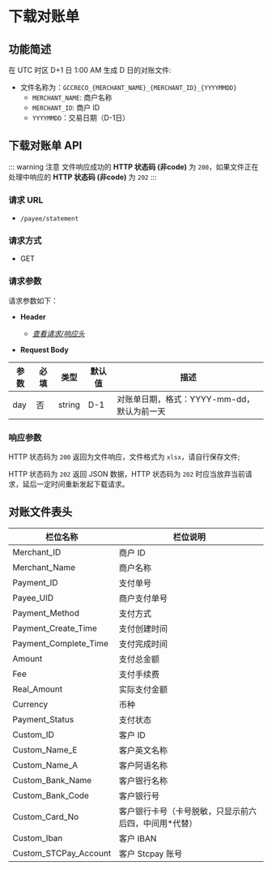 # 下载对账单

## 功能简述

在 UTC 时区 D+1 日 1:00 AM 生成 D 日的对账文件:

- 文件名称为：`GCCRECO_{MERCHANT_NAME}_{MERCHANT_ID}_{YYYYMMDD}`
  - `MERCHANT_NAME`: 商户名称
  - `MERCHANT_ID`: 商户 ID
  - `YYYYMMDD`：交易日期（D-1日）

## 下载对账单 API

::: warning 注意
文件响应成功的 **HTTP 状态码 (非code)** 为 `200`，如果文件正在处理中响应的 **HTTP 状态码 (非code)** 为 `202`
:::

### 请求 URL

- `/payee/statement`

### 请求方式

- GET

### 请求参数

请求参数如下：

- **Header**

  - [_查看请求/响应头_](/zh/payoutApi/apiRule/header)

- **Request Body**

| **参数** | **必填** | **类型** | **默认值** | **描述**                                   |
| -------- | -------- | -------- | ---------- | ------------------------------------------ |
| day      | 否       | string   | D-1        | 对账单日期，格式：YYYY-mm-dd，默认为前一天 |

### 响应参数

HTTP 状态码为 `200` 返回为文件响应，文件格式为 `xlsx`，请自行保存文件;

HTTP 状态码为 `202` 返回 JSON 数据，HTTP 状态码为 `202` 时应当放弃当前请求，延后一定时间重新发起下载请求。

## 对账文件表头

| 栏位名称              | 栏位说明                                              |
| --------------------- | ----------------------------------------------------- |
| Merchant_ID           | 商户 ID                                               |
| Merchant_Name         | 商户名称                                              |
| Payment_ID            | 支付单号                                              |
| Payee_UID             | 商户支付单号                                          |
| Payment_Method        | 支付方式                                              |
| Payment_Create_Time   | 支付创建时间                                          |
| Payment_Complete_Time | 支付完成时间                                          |
| Amount                | 支付总金额                                            |
| Fee                   | 支付手续费                                            |
| Real_Amount           | 实际支付金额                                          |
| Currency              | 币种                                                  |
| Payment_Status        | 支付状态                                              |
| Custom_ID             | 客户 ID                                               |
| Custom_Name_E         | 客户英文名称                                          |
| Custom_Name_A         | 客户阿语名称                                          |
| Custom_Bank_Name      | 客户银行名称                                          |
| Custom_Bank_Code      | 客户银行号                                            |
| Custom_Card_No        | 客户银行卡号（卡号脱敏，只显示前六后四，中间用*代替） |
| Custom_Iban           | 客户 IBAN                                             |
| Custom_STCPay_Account | 客户 Stcpay 账号                                      |